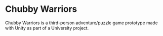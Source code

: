 # Chubby Warriors

Chubby Warriors is a third-person adventure/puzzle game prototype made with Unity as part of a University project.
